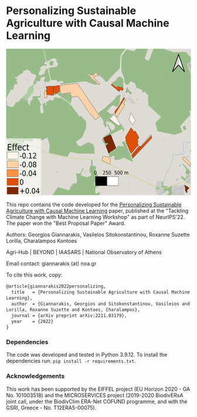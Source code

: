 # Personalizing Sustainable Agriculture with Causal Machine Learning

<img src=parcels.png width="564" height="400">

This repo contains the code developed for the [Personalizing Sustainable Agriculture with Causal Machine Learning](https://arxiv.org/pdf/2211.03179.pdf) paper, published at the "Tackling Climate Change with Machine Learning Workshop" as part of NeurIPS'22. The paper won the "Best Proposal Paper" Award.

Authors: Georgios Giannarakis, Vasileios Sitokonstantinou, Roxanne Suzette Lorilla, Charalampos Kontoes

Agri-Hub | BEYOND | IAASARS | National Observatory of Athens

Email contact: giannarakis (at) noa.gr

To cite this work, copy:

```
@article{giannarakis2022personalizing,
  title   = {Personalizing Sustainable Agriculture with Causal Machine Learning},
  author  = {Giannarakis, Georgios and Sitokonstantinou, Vasileios and Lorilla, Roxanne Suzette and Kontoes, Charalampos},
  journal = {arXiv preprint arXiv:2211.03179},
  year    = {2022}
}
```

### Dependencies

The code was developed and tested in Python 3.9.12. To install the dependencies run: ```pip install -r requirements.txt```.

### Acknowledgements

This work has been supported by the EIFFEL project (EU Horizon 2020 - GA No. 101003518) and the MICROSERVICES project (2019-2020 BiodivERsA joint call, under the BiodivClim ERA-Net COFUND programme, and with the GSRI, Greece - No. T12ERA5-00075).